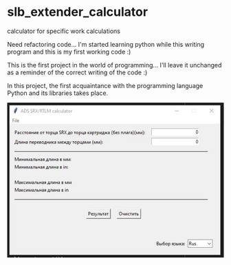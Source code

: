 # slb_extender_calculator

calculator for specific work calculations

Need refactoring code... I'm started learning python while this writing program and this is my first working code :)

This is the first project in the world of programming... I'll leave it unchanged as a reminder of the correct writing of the code :)

In this project, the first acquaintance with the programming language Python and its libraries takes place.

![alt text](https://github.com/Frvzr/slb_extender_calculator/blob/main/screens/calc.jpg)
